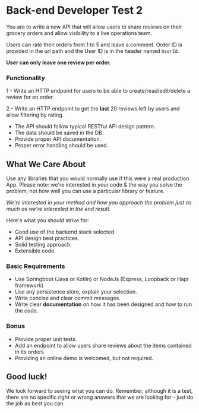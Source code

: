 # Back-end Developer Test 2

You are to write a new API that will allow users to share reviews on their grocery orders and allow visibility to a live operations team.

Users can rate their orders from 1 to 5 and leave a comment. Order ID is provided in the url path and the User ID is in the header named `UserId`.

**User can only leave one review per order.**

### Functionality

1 - Write an HTTP endpoint for users to be able to create/read/edit/delete a review for an order.

2 - Write an HTTP endpoint to get the **last** 20 reviews left by users and allow filtering by rating.

- The API should follow typical RESTful API design pattern.
- The data should be saved in the DB.
- Provide proper API documentation.
- Proper error handling should be used.

## What We Care About

Use any libraries that you would normally use if this were a real production App. Please note: we're interested in your code & the way you solve the problem, not how well you can use a particular library or feature.

_We're interested in your method and how you approach the problem just as much as we're interested in the end result._

Here's what you should strive for:

- Good use of the backend stack selected
- API design best practices.
- Solid testing approach.
- Extensible code.

### Basic Requirements

  - Use Springboot (Java or Kotlin) or NodeJs (Express, Loopback or Hapi framework)
  - Use any persistence store, explain your selection.
  - Write concise and clear commit messages.
  - Write clear **documentation** on how it has been designed and how to run the code.

### Bonus

  - Provide proper unit tests.
  - Add an endpoint to allow users share reviews about the items contained in its orders
  - Providing an online demo is welcomed, but not required.

## Good luck!

We look forward to seeing what you can do. Remember, although it is a test, there are no specific right or wrong answers that we are looking for - just do the job as best you can.
